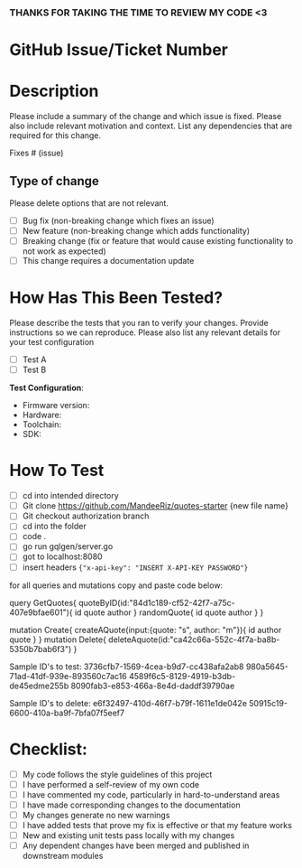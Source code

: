 ### THANKS FOR TAKING THE TIME TO REVIEW MY CODE <3

# GitHub Issue/Ticket Number

# Description

Please include a summary of the change and which issue is fixed. Please also include relevant motivation and context. List any dependencies that are required for this change.

Fixes # (issue)

## Type of change

Please delete options that are not relevant.

- [ ] Bug fix (non-breaking change which fixes an issue)
- [ ] New feature (non-breaking change which adds functionality)
- [ ] Breaking change (fix or feature that would cause existing functionality to not work as expected)
- [ ] This change requires a documentation update

# How Has This Been Tested?

Please describe the tests that you ran to verify your changes. Provide instructions so we can reproduce. Please also list any relevant details for your test configuration

- [ ] Test A
- [ ] Test B

**Test Configuration**:
* Firmware version:
* Hardware:
* Toolchain:
* SDK:

# How To Test

- [ ] cd into intended directory
- [ ] Git clone https://github.com/MandeeRiz/quotes-starter {new file name}
- [ ] Git checkout authorization branch 
- [ ] cd into the folder
- [ ] code .
- [ ] go run gqlgen/server.go
- [ ] got to localhost:8080
- [ ] insert headers `{"x-api-key": "INSERT X-API-KEY PASSWORD"}`

for all queries and mutations copy and paste code below:

query GetQuotes{
  quoteByID(id:"84d1c189-cf52-42f7-a75c-407e9bfae601"){
    id
    quote
    author
  }
randomQuote{
    id
    quote
    author
  }
}

mutation Create{
  createAQuote(input:{quote: "s", author: "m"}){
    id
    author
    quote
  }
}
mutation Delete{
  deleteAquote(id:"ca42c66a-552c-4f7a-ba8b-5350b7bab6f3")
}

Sample ID's to test:
3736cfb7-1569-4cea-b9d7-cc438afa2ab8
980a5645-71ad-41df-939e-893560c7ac16
4589f6c5-8129-4919-b3db-de45edme255b
8090fab3-e853-466a-8e4d-daddf39790ae

Sample ID's to delete:
e6f32497-410d-46f7-b79f-1611e1de042e
50915c19-6600-410a-ba9f-7bfa07f5eef7

# Checklist:

- [ ] My code follows the style guidelines of this project
- [ ] I have performed a self-review of my own code
- [ ] I have commented my code, particularly in hard-to-understand areas
- [ ] I have made corresponding changes to the documentation
- [ ] My changes generate no new warnings
- [ ] I have added tests that prove my fix is effective or that my feature works
- [ ] New and existing unit tests pass locally with my changes
- [ ] Any dependent changes have been merged and published in downstream modules